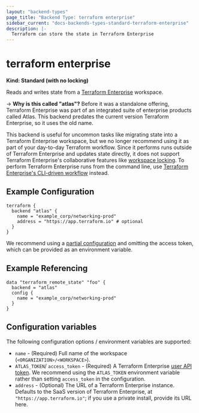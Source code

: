 ```yaml
---
layout: "backend-types"
page_title: "Backend Type: terraform enterprise"
sidebar_current: "docs-backends-types-standard-terraform-enterprise"
description: |-
  Terraform can store the state in Terraform Enterprise
---
```


# terraform enterprise

**Kind: Standard (with no locking)**

Reads and writes state from a [Terraform Enterprise](/docs/enterprise/index.html)
workspace.

-> **Why is this called "atlas"?** Before it was a standalone offering,
Terraform Enterprise was part of an integrated suite of enterprise products
called Atlas. This backend predates the current version Terraform Enterprise, so
it uses the old name.

This backend is useful for uncommon tasks like migrating state into a Terraform
Enterprise workspace, but we no longer recommend using it as part of your
day-to-day Terraform workflow. Since it performs runs outside of Terraform
Enterprise and updates state directly, it does not support Terraform
Enterprise's collaborative features like [workspace
locking](/docs/enterprise/run/index.html). To perform Terraform Enterprise runs
from the command line, use [Terraform Enterprise's CLI-driven
workflow](/docs/enterprise/run/cli.html) instead.

## Example Configuration

```hcl
terraform {
  backend "atlas" {
    name = "example_corp/networking-prod"
    address = "https://app.terraform.io" # optional
  }
}
```

We recommend using a [partial configuration](/docs/backends/config.html) and
omitting the access token, which can be provided as an environment variable.

## Example Referencing

```hcl
data "terraform_remote_state" "foo" {
  backend = "atlas"
  config {
    name = "example_corp/networking-prod"
  }
}
```

## Configuration variables

The following configuration options / environment variables are supported:

* `name` - (Required) Full name of the workspace (`<ORGANIZATION>/<WORKSPACE>`).
* `ATLAS_TOKEN`/ `access_token`  - (Required) A Terraform Enterprise [user API
  token](/docs/enterprise/users-teams-organizations/users.html#api-tokens). We
  recommend using the `ATLAS_TOKEN` environment variable rather than setting
  `access_token` in the configuration.
* `address` - (Optional) The URL of a Terraform Enterprise instance. Defaults to
  the SaaS version of Terraform Enterprise, at `"https://app.terraform.io"`; if
  you use a private install, provide its URL here.
